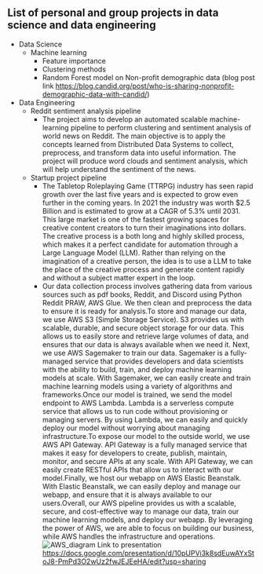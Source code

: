 ## List of personal and group projects in data science and data engineering
- Data Science
    - Machine learning
        - Feature importance
        - Clustering methods
        - Random Forest model on Non-profit demographic data (blog post link https://blog.candid.org/post/who-is-sharing-nonprofit-demographic-data-with-candid/)
- Data Engineering
    - Reddit sentiment analysis pipeline
        - The project aims to develop an automated scalable machine-learning pipeline to perform
clustering and sentiment analysis of world news on Reddit. The main objective is to apply the
concepts learned from Distributed Data Systems to collect, preprocess, and transform data into
useful information. The project will produce word clouds and sentiment analysis, which will help
understand the sentiment of the news.
    - Startup project pipeline
        - The Tabletop Roleplaying Game (TTRPG) industry has seen rapid growth over the last five years and is expected to grow even further in the coming years. In 2021 the industry was worth $2.5 Billion and is estimated to grow at a CAGR of 5.3% until 2031. This large market is one of the fastest growing spaces for creative content creators to turn their imaginations into dollars. The creative process is a both long and highly skilled process, which makes it a perfect candidate for automation through a Large Language Model (LLM). Rather than relying on the imagination of a creative person, the idea is to use a LLM to take the place of the creative process and generate content rapidly and without a subject matter expert in the loop. 
        - Our data collection process involves gathering data from various sources such as pdf books, Reddit, and Discord using Python Reddit PRAW, AWS Glue. We then clean and preprocess the data to ensure it is ready for analysis.To store and manage our data, we use AWS S3 (Simple Storage Service). S3 provides us with scalable, durable, and secure object storage for our data. This allows us to easily store and retrieve large volumes of data, and ensures that our data is always available when we need it. Next, we use AWS Sagemaker to train our data. Sagemaker is a fully-managed service that provides developers and data scientists with the ability to build, train, and deploy machine learning models at scale. With Sagemaker, we can easily create and train machine learning models using a variety of algorithms and frameworks.Once our model is trained, we send the model endpoint to AWS Lambda. Lambda is a serverless compute service that allows us to run code without provisioning or managing servers. By using Lambda, we can easily and quickly deploy our model without worrying about managing infrastructure.To expose our model to the outside world, we use AWS API Gateway. API Gateway is a fully managed service that makes it easy for developers to create, publish, maintain, monitor, and secure APIs at any scale. With API Gateway, we can easily create RESTful APIs that allow us to interact with our model.Finally, we host our webapp on AWS Elastic Beanstalk.  With  Elastic Beanstalk, we can easily deploy and manage our webapp, and ensure that it is always available to our users.Overall, our AWS pipeline provides us with a scalable, secure, and cost-effective way to manage our data, train our machine learning models, and deploy our webapp. By leveraging the power of AWS, we are able to focus on building our business, while AWS handles the infrastructure and operations.
        ![AWS_diagram](https://github.com/matthewmarwedel/Startup_Team/assets/108997562/d263f65d-5d85-4a95-8ff5-b01c0c242d09)
Link to presentation https://docs.google.com/presentation/d/10pUPVi3k8sdEuwAYxStoJ8-PmPd3O2wUz2fwJEJEeHA/edit?usp=sharing
